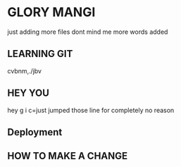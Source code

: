 # GLORY MANGI
 just adding more files dont mind me
more words added
## LEARNING GIT
cvbnm,./jbv
## HEY YOU
hey g 
i c=just jumped those line for completely no reason
## Deployment

## HOW TO MAKE A CHANGE
